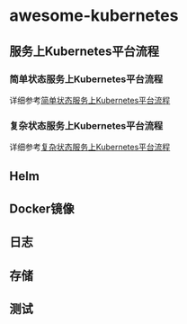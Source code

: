 # awesome-kubernetes

## 服务上Kubernetes平台流程

### 简单状态服务上Kubernetes平台流程

详细参考[简单状态服务上Kubernetes平台流程](./simple-service-on-kubernetes.md)

### 复杂状态服务上Kubernetes平台流程

详细参考[复杂状态服务上Kubernetes平台流程](./complex-service-on-kubernetes.md)

## Helm

## Docker镜像

## 日志

## 存储

## 测试